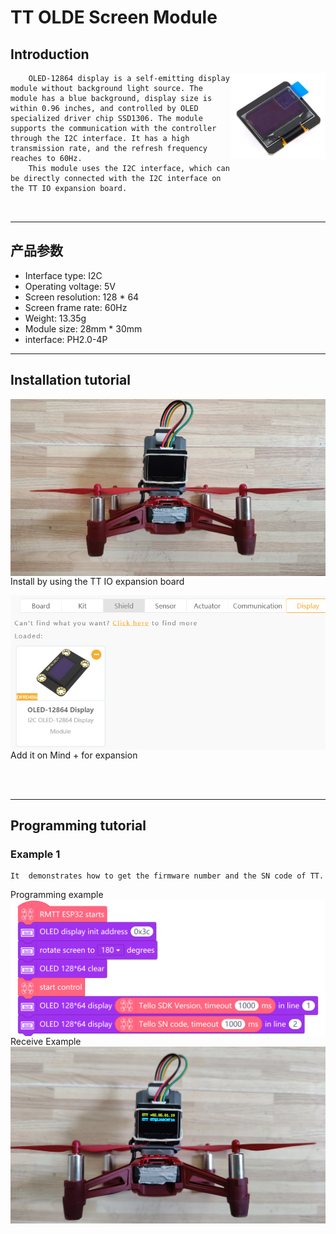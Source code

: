 # **TT OLDE Screen Module**
## **Introduction**
<img src="IMG/TT OLED显示屏.png" title="TT 手势识别模块" width="30%" align="right">  

```
    OLED-12864 display is a self-emitting display module without background light source. The module has a blue background, display size is within 0.96 inches, and controlled by OLED specialized driver chip SSD1306. The module supports the communication with the controller through the I2C interface. It has a high transmission rate, and the refresh frequency reaches to 60Hz.
    This module uses the I2C interface, which can be directly connected with the I2C interface on the TT IO expansion board.

    
```
---
## **产品参数**
<ul>
<li>Interface type: I2C</li>
<li>Operating voltage: 5V</li>
<li>Screen resolution: 128 * 64</li>
<li>Screen frame rate: 60Hz</li>
<li>Weight: 13.35g</li>
<li>Module size: 28mm * 30mm</li>
<li>interface: PH2.0-4P</li>
</ul>

---
## **Installation tutorial**  
<p>
<img src="IMG/TT OLED屏幕模块 (1).png" title="TT OLED屏幕模块1" align="left" >  
<br>

Install by using the TT IO expansion board  

<img src="IMG/TT OLED显示屏 4.png" title="TT OLED屏幕模块1" align="left" >  
<br>

Add it on Mind + for expansion

</p>
<br>
<br>

---
## **Programming tutorial**
### **Example 1**
```
It  demonstrates how to get the firmware number and the SN code of TT.
```   
Programming example
<img src="IMG/TT OLED屏幕模块 (3).png" title="TT OLED屏幕模块1" align="left" >  
Receive Example
<img src="IMG/TT OLED屏幕模块 (2).png" title="TT OLED屏幕模块1" align="left" > 